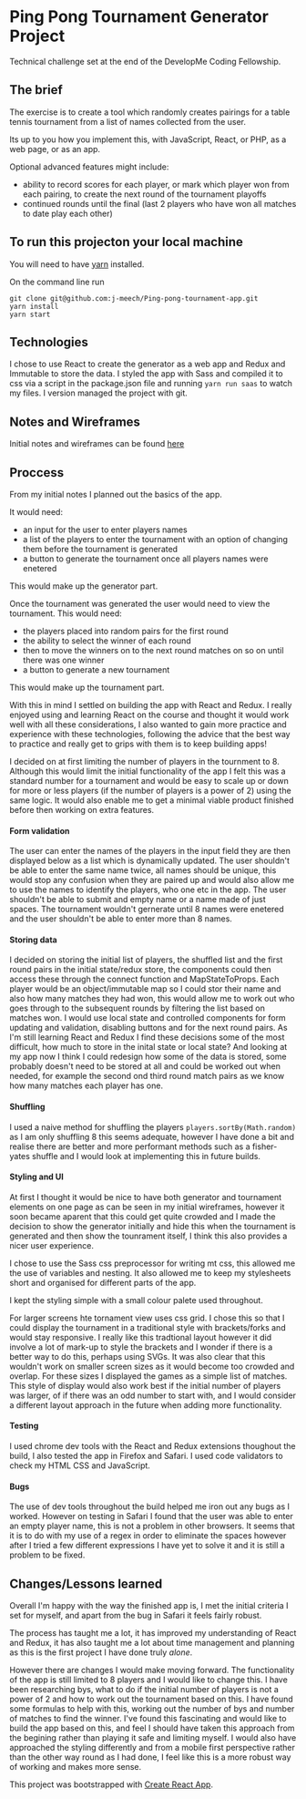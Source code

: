 # Ping Pong Tournament Generator Project

Technical challenge set at the end of the DevelopMe Coding Fellowship.

## The brief

The exercise is to create a tool which randomly creates pairings for a table tennis tournament from a list of names collected from the user.

Its up to you how you implement this, with JavaScript, React, or PHP, as a web page, or as an app.

Optional advanced features might include:
* ability to record scores for each player, or mark which player won from each pairing, to create the next round of the tournament playoffs
* continued rounds until the final (last 2 players who have won all matches to date play each other)

## To run this projecton your local machine

You will need to have [yarn](https://yarnpkg.com/en/) installed.

On the command line run 

```
git clone git@github.com:j-meech/Ping-pong-tournament-app.git
yarn install
yarn start
```

## Technologies

I chose to use React to create the generator as a web app and Redux and Immutable to store the data.
I styled the app with Sass and compiled it to css via a script in the package.json file and running `yarn run saas` to watch my files.
I version managed the project with git.

## Notes and Wireframes

Initial notes and wireframes can be found [here](https://drive.google.com/open?id=1zDHAbkNBDRoSTjD4xGe5QXVO4kD6gqFU)

## Proccess

From my initial notes I planned out the basics of the app.

It would need:
* an input for the user to enter players names
* a list of the players to enter the tournament with an option of changing them before the tournament is generated
* a button to generate the tournament once all players names were enetered

This would make up the generator part.

Once the tournament was generated the user would need to view the tournament.
This would need:
* the players placed into random pairs for the first round
* the ability to select the winner of each round
* then to move the winners on to the next round matches on so on until there was one winner
* a button to generate a new tournament

This would make up the tournament part.

With this in mind I settled on building the app with React and Redux. I really enjoyed using and learning React on the course and thought it would work well with all these considerations, I also wanted to gain more practice and experience with these technologies, following the advice that the best way to practice and really get to grips with them is to keep building apps!

I decided on at first limiting the number of players in the tournment to 8. Although this would limit the initial functionality of the app I felt this was a standard number for a tournament and would be easy to scale up or down for more or less players (if the number of players is a power of 2) using the same logic. It would also enable me to get a minimal viable product finished before then working on extra features.

#### Form validation

The user can enter the names of the players in the input field they are then displayed below as a list which is dynamically updated. The user shouldn't be able to enter the same name twice, all names should be unique, this would stop any confusion when they are paired up and would also allow me to use the names to identify the players, who one etc in the app. The user shouldn't be able to submit and empty name or a name made of just spaces. The tournament wouldn't gernerate until 8 names were enetered and the user shouldn't be able to enter more than 8 names.

#### Storing data

I decided on storing the initial list of players, the shuffled list and the first round pairs in the initial state/redux store, the components could then access these through the connect function and MapStateToProps. 
Each player would be an object/immutable map so I could stor their name and also how many matches they had won, this would allow me to work out who goes through to the subsequent rounds by filtering the list based on matches won.
I would use local state and controlled components for form updating and validation, disabling buttons and for the next round pairs. 
As I'm still learning React and Redux I find these decisions some of the most difficult, how much to store in the inital state or local state? And looking at my app now I think I could redesign how some of the data is stored, some probably doesn't need to be stored at all and could be worked out when needed, for example the second ond third round match pairs as we know how many matches each player has one.

#### Shuffling

I used a naive method for shuffling the players `players.sortBy(Math.random)` as I am only shuffling 8 this seems adequate, however I have done a bit and realise there are better and more performant methods such as a fisher-yates shuffle and I would look at implementing this in future builds.

#### Styling and UI

At first I thought it would be nice to have both generator and tournament elements on one page as can be seen in my initial wireframes, however it soon became aparent that this could get quite crowded and I made the decision to show the generator initially and hide this when the tournament is generated and then show the tounrament itself, I think this also provides a nicer user experience.

I chose to use the Sass css preprocessor for writing mt css, this allowed me the use of variables and nesting. It also allowed me to keep my stylesheets short and organised for different parts of the app.

I kept the styling simple with a small colour palete used throughout.

For larger screens hte tornament view uses css grid. I chose this so that I could display the tournament in a traditional style with brackets/forks and would stay responsive. I really like this tradtional layout however it did involve a lot of mark-up to style the brackets and I wonder if there is a better way to do this, perhaps using SVGs. It was also clear that this wouldn't work on smaller screen sizes as it would become too crowded and overlap. For these sizes I displayed the games as a simple list of matches. This style of display would also work best if the initial number of players was larger, of if there was an odd number to start with, and I would consider a different layout approach in the future when adding more functionality.

#### Testing

I used chrome dev tools with the React and Redux extensions thoughout the build, I also tested the app in Firefox and Safari.
I used code validators to check my HTML CSS and JavaScript.

#### Bugs

The use of dev tools throughout the build helped me iron out any bugs as I worked. However on testing in Safari I found that the user was able to enter an empty player name, this is not a problem in other browsers. It seems that it is to do with my use of a regex in order to eliminate the spaces however after I tried a few different expressions I have yet to solve it and it is still a problem to be fixed.

## Changes/Lessons learned

Overall I'm happy with the way the finished app is, I met the initial criteria I set for myself, and apart from the bug in Safari it feels fairly robust.

The process has taught me a lot, it has improved my understanding of React and Redux, it has also taught me a lot about time management and planning as this is the first project I have done truly *alone*.

However there are changes I would make moving forward. The functionality of the app is still limited to 8 players and I would like to change this. I have been researching bys, what to do if the initial number of players is not a power of 2 and how to work out the tournament based on this. I have found some formulas to help with this, working out the number of bys and number of matches to find the winner. I've found this fascinating and would like to build the app based on this, and feel I should have taken this approach from the begining rather than playing it safe and limiting myself. 
I would also have approached the styling differently and from a mobile first perspective rather than the other way round as I had done, I feel like this is a more robust way of working and makes more sense.


This project was bootstrapped with [Create React App](https://github.com/facebookincubator/create-react-app).
